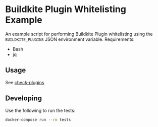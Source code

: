 # Buildkite Plugin Whitelisting Example

An example script for performing Buildkite Plugin whitelisting using the `BUILDKITE_PLUGINS` JSON environment variable. Requirements:

* Bash
* jq

## Usage

See [check-plugins](check-plugins)

## Developing

Use the following to run the tests:

```bash
docker-compose run --rm tests
```
